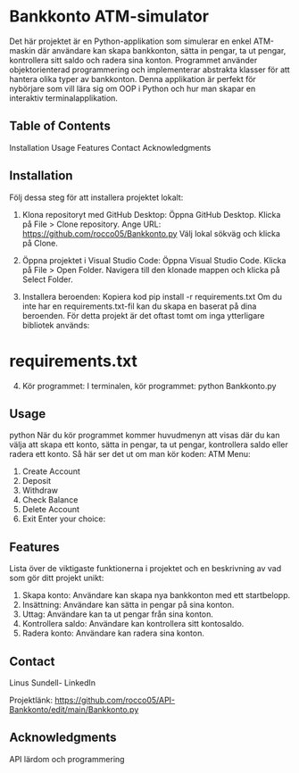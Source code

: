 # Bankkonto ATM-simulator
Det här projektet är en Python-applikation som simulerar en enkel ATM-maskin där användare kan skapa bankkonton, sätta in pengar, ta ut pengar, kontrollera sitt saldo och radera sina konton. Programmet använder objektorienterad programmering och implementerar abstrakta klasser för att hantera olika typer av bankkonton. Denna applikation är perfekt för nybörjare som vill lära sig om OOP i Python och hur man skapar en interaktiv terminalapplikation.

## Table of Contents
Installation
Usage
Features
Contact
Acknowledgments

## Installation
Följ dessa steg för att installera projektet lokalt:
1. Klona repositoryt med GitHub Desktop:
Öppna GitHub Desktop.
Klicka på File > Clone repository.
Ange URL: https://github.com/rocco05/Bankkonto.py
Välj lokal sökväg och klicka på Clone.

2. Öppna projektet i Visual Studio Code:
Öppna Visual Studio Code.
Klicka på File > Open Folder.
Navigera till den klonade mappen och klicka på Select Folder.

3. Installera beroenden:
Kopiera kod
pip install -r requirements.txt
Om du inte har en requirements.txt-fil kan du skapa en baserat på dina beroenden. För detta projekt är det oftast tomt om inga ytterligare bibliotek används:
# requirements.txt

4. Kör programmet:
I terminalen, kör programmet:
python Bankkonto.py

## Usage
python
När du kör programmet kommer huvudmenyn att visas där du kan välja att skapa ett konto, sätta in pengar, ta ut pengar, kontrollera saldo eller radera ett konto.
Så här ser det ut om man kör koden:
ATM Menu:
1. Create Account
2. Deposit
3. Withdraw
4. Check Balance
5. Delete Account
6. Exit
Enter your choice:

## Features
Lista över de viktigaste funktionerna i projektet och en beskrivning av vad som gör ditt projekt unikt:
1. Skapa konto: Användare kan skapa nya bankkonton med ett startbelopp.
2. Insättning: Användare kan sätta in pengar på sina konton.
3. Uttag: Användare kan ta ut pengar från sina konton.
4. Kontrollera saldo: Användare kan kontrollera sitt kontosaldo.
5. Radera konto: Användare kan radera sina konton.


## Contact
Linus Sundell- LinkedIn 

Projektlänk: https://github.com/rocco05/API-Bankkonto/edit/main/Bankkonto.py

## Acknowledgments
API lärdom och programmering
